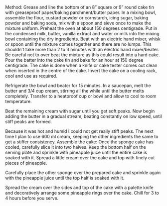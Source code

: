 Method:
Grease and line the bottom of an 8” square or 9” round cake tin with greaseproof paper/baking parchment/butter paper.
In a mixing bowl, assemble the flour, custard powder or cornstarch, icing sugar,  baking powder and baking soda, mix with a spoon and sieve once to make the mixture uniform.
Preheat the oven at about 150 degrees centigrade.
Put in the condensed milk,  butter, vanilla extract and water or milk into the mixing bowl containing the dry ingredients. Beat with an electric hand mixer, whisk or spoon  until the mixture comes together and there are no lumps. This shouldn’t take more than 2 to 3 minutes with an electric hand mixer/beater. Be careful not to over beat the mixture as this could result into a hard cake.
Pour the batter into the cake tin and bake for an hour at 150 degree centigrade.
The cake is done when a knife or cake tester comes out clean when inserted in the centre of the cake. Invert the cake on a cooling rack, cool and use as required.

Refrigerate the bowl and beater for 15 minutes.
In a saucepan, melt the butter and  3/4 cup cream, stirring all the while until the butter melts completely. Transfer to a heatproof cup or bowl and allow to cool to room temperature.

Beat the remaining cream with sugar until you get soft peaks. Now begin adding the butter in a gradual stream, beating constantly on low speed, until stiff peaks are formed.

Because it was hot and humid I could not get really stiff peaks.
The next time I plan to use 600 ml cream, keeping the other ingredients the same to get a stiffer consistency.
Assemble the cake:
Once the sponge cake has cooled, carefully slice it into two halves. Keep the bottom half on the serving plate and sprinkle with pineapple juice until the entire cake is soaked with it. Spread a little cream over the cake and top with finely cut pieces of pineapple.

Carefully place the other sponge over the prepared cake and sprinkle again with the pineapple juice until the top half is soaked with it.

Spread the cream over the sides and top of the cake with a palette knife and decoratively arrange some pineapple rings over the cake.
Chill for 3 to 4 hours before you serve.